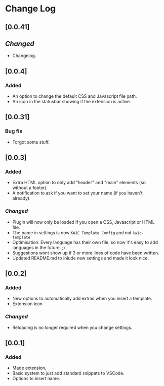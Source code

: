 # Change Log

## [0.0.41]
## ***Changed***
- Changelog.

## [0.0.4]
### **Added**
- An option to change the default CSS and Javascript file path.
- An icon in the statusbar showing if the extension is active.


## [0.0.31]
### **Bug fix**
- Forgot some stuff.

## [0.0.3]
### **Added**
- Extra HTML option to only add "header" and "main" elements (so without a footer).
- A notification to ask if you want to set your name (if you haven't already).

### ***Changed***
- Plugin will now only be loaded if you open a CSS, Javascript or HTML file.
- The name in settings is now `KW1C Template Config` and not `kw1c-template`
- Optimisation: Every language has their own file, so now it's easy to add languages in the future. ;)
- Suggestions wont show up if 3 or more lines of code have been written.
- Updated README.md to inlude new settings and made it look nice.

## [0.0.2]
### **Added**
- New options to automatically add extras when you insert a template.
- Extension icon

### ***Changed***
- Reloading is no longer required when you change settings.

## [0.0.1]
### **Added**
- Made extension,
- Basic system to just add standard snippets to VSCode.
- Options to insert name.